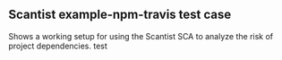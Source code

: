 ## Scantist example-npm-travis test case

Shows a working setup for using the Scantist SCA to analyze the risk of project dependencies. test
